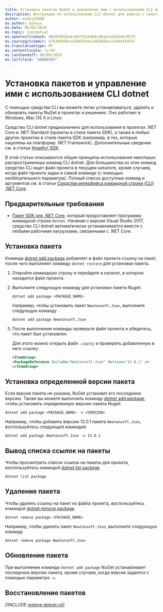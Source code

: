 ```yaml
---
title: Установка пакетов NuGet и управление ими с использованием CLI dotnet
description: Инструкции по использованию CLI dotnet для работы с пакетами NuGet.
author: mikejo5000
ms.author: mikejo
ms.date: 06/03/2019
ms.topic: conceptual
ms.openlocfilehash: d9e9f0026e4c907351b4b0cd0adced28a4670575
ms.sourcegitcommit: e763d9549cee3b6254ec2d6382baccb44433d42c
ms.translationtype: HT
ms.contentlocale: ru-RU
ms.lasthandoff: 08/09/2019
ms.locfileid: "68860593"
---
```

# <a name="install-and-manage-packages-using-the-dotnet-cli"></a>Установка пакетов и управление ими с использованием CLI dotnet

С помощью средства CLI вы можете легко устанавливаться, удалять и обновлять пакеты NuGet в проектах и решениях. Оно работает в Windows, Mac OS X и Linux.

Средство CLI dotnet предназначено для использования в проектах .NET Core и .NET Standard (проекты в стиле пакета SDK), а также в любых других проектах в стиле пакета SDK (например, в тех, которые нацелены на платформу .NET Framework). Дополнительные сведения см. в статье [Атрибут SDK](/dotnet/core/tools/csproj#additions).

В этой статье описываются общие принципы использования некоторых распространенных команд CLI dotnet. Для большинства из этих команд средство CLI ищет файл проекта в текущем каталоге, кроме случаев, когда файл проекта задан в самой команде (с помощью необязательного параметра). Полный список доступных команд и аргументов см. в статье [Средства интерфейса командной строки (CLI) .NET Core](../reference/dotnet-commands.md).

## <a name="prerequisites"></a>Предварительные требования

- [Пакет SDK для .NET Core](https://www.microsoft.com/net/download/), который предоставляет программу командной строки `dotnet`. Начиная с версии Visual Studio 2017, средство CLI dotnet автоматически устанавливается вместе с любыми рабочими нагрузками, связанными с .NET Core.

## <a name="install-a-package"></a>Установка пакета

Команда [dotnet add package](/dotnet/core/tools/dotnet-add-package?tabs=netcore2x) добавляет в файл проекта ссылку на пакет, после чего выполняет команду `dotnet restore` для установки пакета.

1. Откройте командную строку и перейдите в каталог, в котором находится файл проекта.

2. Выполните следующую команду для установки пакета Nuget:

    ```cli
    dotnet add package <PACKAGE_NAME>
    ```

    Например, чтобы установить пакет `Newtonsoft.Json`, выполните следующую команду

    ```cli
    dotnet add package Newtonsoft.Json
    ```

3. После выполнения команды проверьте файл проекта и убедитесь, что пакет был установлен.

   Для этого можно открыть файл `.csproj` и проверить добавленную в него ссылку:

    ```xml
   <ItemGroup>
    <PackageReference Include="Newtonsoft.Json" Version="12.0.1" />
   </ItemGroup>
    ```

## <a name="install-a-specific-version-of-a-package"></a>Установка определенной версии пакета

Если версия пакета не указана, NuGet установит его последнюю версию. Также вы можете выполнить команду [dotnet add package](/dotnet/core/tools/dotnet-add-package?tabs=netcore2x), чтобы установить определенную версию пакета Nuget:

```cli
dotnet add package <PACKAGE_NAME> -v <VERSION>
```

Например, чтобы добавить версию 12.0.1 пакета `Newtonsoft.Json`, воспользуйтесь следующей командой:

```cli
dotnet add package Newtonsoft.Json -v 12.0.1
```

## <a name="list-package-references"></a>Вывод списка ссылок на пакеты

Чтобы просмотреть список ссылок на пакеты для проекта, воспользуйтесь командой [dotnet list package](/dotnet/core/tools/dotnet-list-package?tabs=netcore2x).

```cli
dotnet list package
```

## <a name="remove-a-package"></a>Удаление пакета

Чтобы удалить ссылку на пакет из файла проекта, воспользуйтесь командой [dotnet remove package](/dotnet/core/tools/dotnet-remove-package?tabs=netcore2x).

```cli
dotnet remove package <PACKAGE_NAME>
```

Например, чтобы удалить пакет `Newtonsoft.Json`, выполните следующую команду

```cli
dotnet remove package Newtonsoft.Json
```

## <a name="update-a-package"></a>Обновление пакета

При выполнении команды `dotnet add package` NuGet устанавливает последнюю версию пакета, кроме случаев, когда версия задается с помощью параметра `-v`.

## <a name="restore-packages"></a>Восстановление пакетов

[!INCLUDE [restore-dotnet-cli](includes/restore-dotnet-cli.md)]
